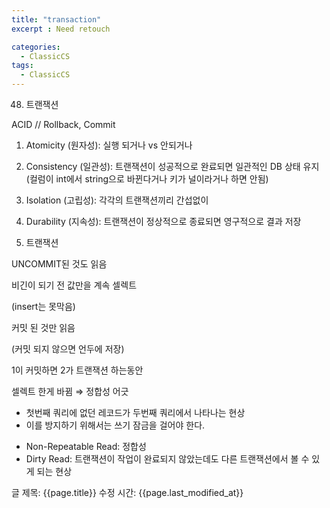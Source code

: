 ```yaml
---
title: "transaction"
excerpt : Need retouch

categories:
  - ClassicCS
tags:
  - ClassicCS
---
```


48. 트랜잭션

ACID // Rollback, Commit

1. Atomicity (원자성): 실행 되거나 vs 안되거나
2. Consistency (일관성): 트랜잭션이 성공적으로 완료되면 일관적인 DB 상태 유지 (컬럼이 int에서 string으로 바뀐다거나 키가 널이라거나 하면 안됨)
3. Isolation (고립성): 각각의 트랜잭션끼리 간섭없이
4. Durability (지속성): 트랜잭션이 정상적으로 종료되면 영구적으로 결과 저장

82. 트랜잭션

UNCOMMIT된 것도 읽음

[](https://www.notion.so/6ee1b8ed43fa4cac8205d0ea9f128da2#7f690a68c4d24538a2e2d2a5dd9b6955)

비긴이 되기 전 값만을 계속 셀렉트

(insert는 못막음)

[](https://www.notion.so/6ee1b8ed43fa4cac8205d0ea9f128da2#de227f274ffc49a59ab264cceb82635d)

커밋 된 것만 읽음

(커밋 되지 않으면 언두에 저장)

1이 커밋하면 2가 트랜잭션 하는동안 

셀렉트 한게 바뀜 ⇒ 정합성 어긋

[](https://www.notion.so/6ee1b8ed43fa4cac8205d0ea9f128da2#030b10c79d194edea261f43c394a7792)

- 첫번째 쿼리에 없던 레코드가 두번째 쿼리에서 나타나는 현상
- 이를 방지하기 위해서는 쓰기 잠금을 걸어야 한다.

[](https://www.notion.so/6ee1b8ed43fa4cac8205d0ea9f128da2#db45bb0fce904a65a1bad1fc5a97e518)

- Non-Repeatable Read: 정합성
- Dirty Read: 트랜잭션이 작업이 완료되지 않았는데도 다른 트랜잭션에서 볼 수 있게 되는 현상

[](https://www.notion.so/6ee1b8ed43fa4cac8205d0ea9f128da2#52c8b43ff0344ee69239408e59e79f2e)

글 제목: {{page.title}}
수정 시간: {{page.last_modified_at}}
